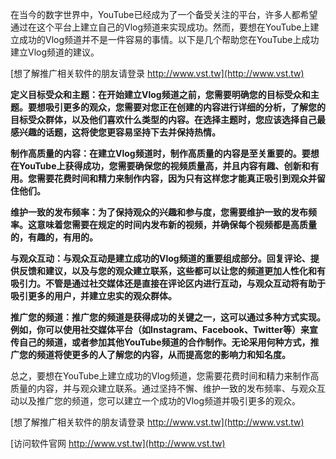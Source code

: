 在当今的数字世界中，YouTube已经成为了一个备受关注的平台，许多人都希望通过在这个平台上建立自己的Vlog频道来实现成功。然而，要想在YouTube上建立成功的Vlog频道并不是一件容易的事情。以下是几个帮助您在YouTube上成功建立Vlog频道的建议。

[想了解推广相关软件的朋友请登录 http://www.vst.tw](http://www.vst.tw)

**定义目标受众和主题：在开始建立Vlog频道之前，您需要明确您的目标受众和主题。要想吸引更多的观众，您需要对您正在创建的内容进行详细的分析，了解您的目标受众群体，以及他们喜欢什么类型的内容。在选择主题时，您应该选择自己最感兴趣的话题，这将使您更容易坚持下去并保持热情。**

**制作高质量的内容：在建立Vlog频道时，制作高质量的内容是至关重要的。要想在YouTube上获得成功，您需要确保您的视频质量高，并且内容有趣、创新和有用。您需要花费时间和精力来制作内容，因为只有这样您才能真正吸引到观众并留住他们。**

**维护一致的发布频率：为了保持观众的兴趣和参与度，您需要维护一致的发布频率。这意味着您需要在规定的时间内发布新的视频，并确保每个视频都是高质量的，有趣的，有用的。**

**与观众互动：与观众互动是建立成功的Vlog频道的重要组成部分。回复评论、提供反馈和建议，以及与您的观众建立联系，这些都可以让您的频道更加人性化和有吸引力。不管是通过社交媒体还是直接在评论区内进行互动，与观众互动将有助于吸引更多的用户，并建立忠实的观众群体。**

**推广您的频道：推广您的频道是获得成功的关键之一，这可以通过多种方式实现。例如，你可以使用社交媒体平台（如Instagram、Facebook、Twitter等）来宣传自己的频道，或者参加其他YouTube频道的合作制作。无论采用何种方式，推广您的频道将使更多的人了解您的内容，从而提高您的影响力和知名度。**

总之，要想在YouTube上建立成功的Vlog频道，您需要花费时间和精力来制作高质量的内容，并与观众建立联系。通过坚持不懈、维护一致的发布频率、与观众互动以及推广您的频道，您可以建立一个成功的Vlog频道并吸引更多的观众。

[想了解推广相关软件的朋友请登录 http://www.vst.tw](http://www.vst.tw)


[访问软件官网 http://www.vst.tw](http://www.vst.tw)
